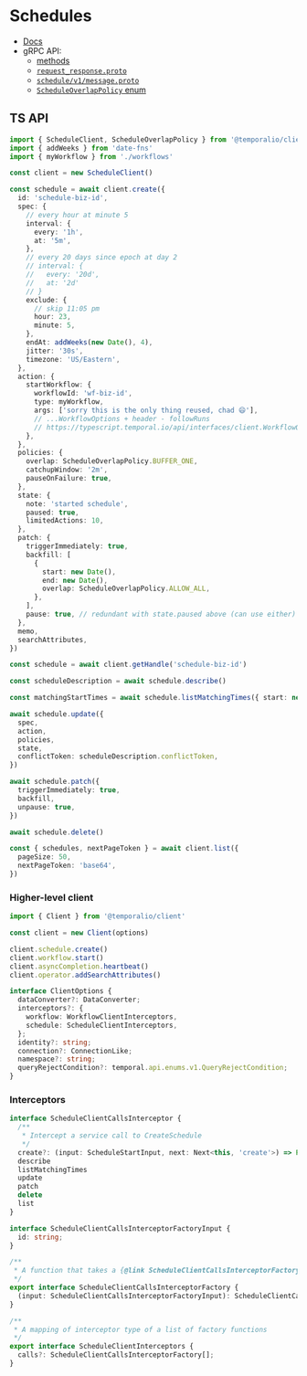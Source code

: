 # Schedules

- [Docs](https://docs.temporal.io/workflows/#schedules)
- gRPC API:
  - [methods](https://github.com/temporalio/api/blob/799926c86eb13d8a9717d3561ab9b0df43796c06/temporal/api/workflowservice/v1/service.proto#L328-L370)
  - [`request_response.proto`](https://github.com/temporalio/api/blob/799926c86eb13d8a9717d3561ab9b0df43796c06/temporal/api/workflowservice/v1/request_response.proto#L821-L957)
  - [`schedule/v1/message.proto`](https://github.com/temporalio/api/blob/master/temporal/api/schedule/v1/message.proto)
  - [`ScheduleOverlapPolicy` enum](https://github.com/temporalio/api/blob/master/temporal/api/enums/v1/schedule.proto)

## TS API

```ts
import { ScheduleClient, ScheduleOverlapPolicy } from '@temporalio/client'
import { addWeeks } from 'date-fns'
import { myWorkflow } from './workflows'

const client = new ScheduleClient()

const schedule = await client.create({
  id: 'schedule-biz-id',
  spec: {
    // every hour at minute 5
    interval: {
      every: '1h',
      at: '5m',
    },
    // every 20 days since epoch at day 2
    // interval: {
    //   every: '20d',
    //   at: '2d'
    // }
    exclude: {
      // skip 11:05 pm
      hour: 23,
      minute: 5,
    },
    endAt: addWeeks(new Date(), 4), 
    jitter: '30s',
    timezone: 'US/Eastern',
  },
  action: {
    startWorkflow: {
      workflowId: 'wf-biz-id',
      type: myWorkflow,
      args: ['sorry this is the only thing reused, chad 😄'],
      // ...WorkflowOptions + header - followRuns
      // https://typescript.temporal.io/api/interfaces/client.WorkflowOptions
    },
  },
  policies: {
    overlap: ScheduleOverlapPolicy.BUFFER_ONE,
    catchupWindow: '2m',
    pauseOnFailure: true,
  },
  state: {
    note: 'started schedule',
    paused: true,
    limitedActions: 10,
  },
  patch: {
    triggerImmediately: true,
    backfill: [
      {
        start: new Date(),
        end: new Date(),
        overlap: ScheduleOverlapPolicy.ALLOW_ALL,
      },
    ],
    pause: true, // redundant with state.paused above (can use either)
  },
  memo,
  searchAttributes,
})

const schedule = await client.getHandle('schedule-biz-id')

const scheduleDescription = await schedule.describe()

const matchingStartTimes = await schedule.listMatchingTimes({ start: new Date(), end: new Date() })

await schedule.update({
  spec,
  action,
  policies,
  state,
  conflictToken: scheduleDescription.conflictToken,
})

await schedule.patch({
  triggerImmediately: true,
  backfill,
  unpause: true,
})

await schedule.delete()

const { schedules, nextPageToken } = await client.list({
  pageSize: 50,
  nextPageToken: 'base64',
})
```

### Higher-level client

```ts
import { Client } from '@temporalio/client'

const client = new Client(options)

client.schedule.create()
client.workflow.start() 
client.asyncCompletion.heartbeat()
client.operator.addSearchAttributes()

interface ClientOptions {
  dataConverter?: DataConverter;
  interceptors?: {
    workflow: WorkflowClientInterceptors,
    schedule: ScheduleClientInterceptors,
  };
  identity?: string;
  connection?: ConnectionLike;
  namespace?: string;
  queryRejectCondition?: temporal.api.enums.v1.QueryRejectCondition;
}
```

### Interceptors

```ts
interface ScheduleClientCallsInterceptor {
  /**
   * Intercept a service call to CreateSchedule
   */
  create?: (input: ScheduleStartInput, next: Next<this, 'create'>) => Promise<string /* conflictToken */>;
  describe
  listMatchingTimes
  update
  patch
  delete
  list
}

interface ScheduleClientCallsInterceptorFactoryInput {
  id: string;
}

/**
 * A function that takes a {@link ScheduleClientCallsInterceptorFactoryInput} and returns an interceptor
 */
export interface ScheduleClientCallsInterceptorFactory {
  (input: ScheduleClientCallsInterceptorFactoryInput): ScheduleClientCallsInterceptor;
}

/**
 * A mapping of interceptor type of a list of factory functions
 */
export interface ScheduleClientInterceptors {
  calls?: ScheduleClientCallsInterceptorFactory[];
}
```